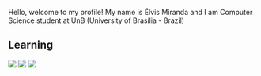 Hello, welcome to my profile!
My name is Élvis Miranda and I am Computer Science student at UnB (University of Brasília - Brazil)

## Learning

<img src="https://cdn.jsdelivr.net/gh/devicons/devicon@latest/icons/c/c-original.svg" /> <img src="https://cdn.jsdelivr.net/gh/devicons/devicon@latest/icons/cplusplus/cplusplus-original.svg" /> <img src="https://cdn.jsdelivr.net/gh/devicons/devicon@latest/icons/python/python-original.svg" />
          
          
          
          
